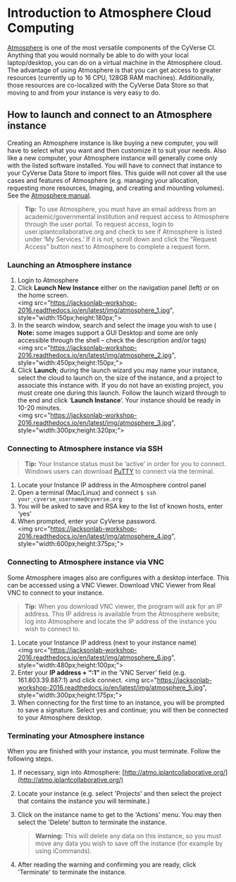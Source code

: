 # Introduction to Atmosphere Cloud Computing

[Atmosphere](http://www.cyverse.org/atmosphere) is one of the most versatile components of the CyVerse CI. Anything that you would normally be able to do with your local laptop/desktop, you can do on a virtual machine in the Atmosphere cloud. The advantage of using Atmosphere is that you can get access to greater resources (currently up to 16 CPU, 128GB RAM machines). Additionally, those resources are co-localized with the CyVerse Data Store so that moving to and from your instance is very easy to do. ## How to launch and connect to an Atmosphere instanceCreating an Atmosphere instance is like buying a new computer, you will have to select what you want and then customize it to suit your needs. Also like a new computer, your Atmosphere instance will generally come only with the listed software installed. You will have to connect that instance to your CyVerse Data Store to import files. This guide will not cover all the use cases and features of Atmosphere (e.g. managing your allocation, requesting more resources, Imaging, and creating and mounting volumes). See the [Atmosphere manual](https://pods.iplantcollaborative.org/wiki/display/atmman/Getting+Started).

>**Tip:** To use Atmosphere, you must have an email address from an academic/governmental institution and request access to Atmosphere through the user portal.  To request access, login to user.iplantcollaborative.org and check to see if Atmosphere is listed under ‘My Services.’ If it is not, scroll down and click the “Request Access” button next to Atmosphere to complete a request form. ### Launching an Atmosphere instance

1.	Login to Atmosphere 2.	Click **Launch New Instance** either on the navigation panel (left) or on the home screen.<br><img src="https://jacksonlab-workshop-2016.readthedocs.io/en/latest/img/atmosphere_1.jpg", style="width:150px;height:180px;">   3.	In the search window, search and select the image you wish to use ( **Note:** some images support a GUI Desktop and some are only accessible through the shell – check the description and/or tags)<br><img src="https://jacksonlab-workshop-2016.readthedocs.io/en/latest/img/atmosphere_2.jpg", style="width:450px;height:150px;"> 4.	Click **Launch**; during the launch wizard you may name your instance, select the cloud to launch on, the size of the instance, and a project to associate this instance with. If you do not have an existing project, you must create one during this launch. Follow the launch wizard through to the end and click ‘**Launch Instance**’. Your instance should be ready in 10-20 minutes. <br><img src="https://jacksonlab-workshop-2016.readthedocs.io/en/latest/img/atmosphere_3.jpg", style="width:300px;height:320px;"> 

### Connecting to Atmosphere instance via SSH

> **Tip:** Your Instance status must be ‘active’ in order for you to connect. Windows users can download [PuTTY](http://www.chiark.greenend.org.uk/~sgtatham/putty/download.html) to connect via the terminal.1.	Locate your Instance IP address in the Atmosphere control panel
2.  Open a terminal (Mac/Linux) and connect `$ ssh your_cyverse_username@cyverse.org`
3. You will be asked to save and RSA key to the list of known hosts, enter ‘yes’
4. When prompted, enter your CyVerse password.<br><img src="https://jacksonlab-workshop-2016.readthedocs.io/en/latest/img/atmosphere_4.jpg", style="width:600px;height:375px;"> 

### Connecting to Atmosphere instance via VNC

Some Atmosphere images also are configures with a desktop interface. This can be accessed using a VNC Viewer. Download VNC Viewer from Real VNC to connect to your instance. 

> **Tip:** When you download VNC viewer, the program will ask for an IP address. This IP address is available from the Atmosphere website; log into Atmosphere and locate the IP address of the instance you wish to connect to. 

1. Locate your Instance IP address (next to your instance name)<br><img src="https://jacksonlab-workshop-2016.readthedocs.io/en/latest/img/atmosphere_6.jpg", style="width:480px;height:100px;">2.	Enter your **IP address + “:1”** in the ‘VNC Server’ field (e.g. 161.803.39.887:1) and click connect. 
<img src="https://jacksonlab-workshop-2016.readthedocs.io/en/latest/img/atmosphere_5.jpg", style="width:300px;height:175px;">3.	When connecting for the first time to an instance, you will be prompted to save a signature. Select yes and continue; you will then be connected to your Atmosphere desktop. 

### Terminating your Atmosphere instance

When you are finished with your instance, you must terminate. Follow the following steps. 

1. If necessary, sign into Atmosphere: [http://atmo.iplantcollaborative.org/](http://atmo.iplantcollaborative.org/)
2. Locate your instance (e.g. select 'Projects' and then select the project that contains the instance you will terminate.)
3. Click on the instance name to get to the 'Actions' menu. You may then select the 'Delete' button to terminate the instance.  

    > **Warning:** This will delete any data on this instance, so you must move any data you wish to save off the instance (for example by using iCommands). 
5. After reading the warning and confirming you are ready, click 'Terminate' to terminate the instance. 
